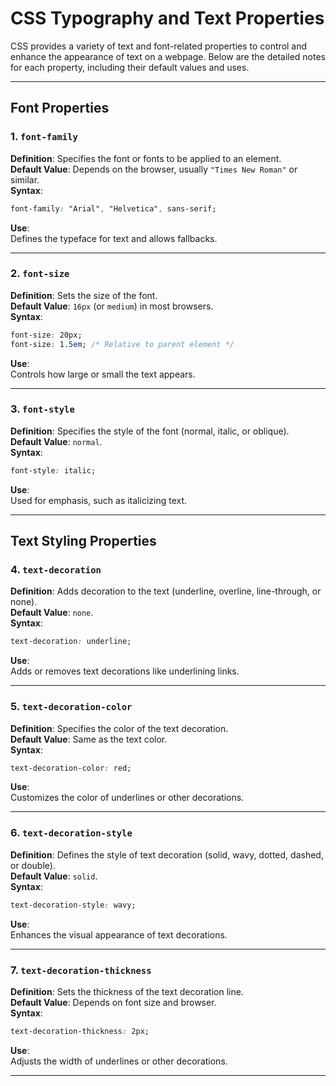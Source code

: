 # CSS Typography and Text Properties

CSS provides a variety of text and font-related properties to control and enhance the appearance of text on a webpage. Below are the detailed notes for each property, including their default values and uses.

---
## Font Properties

### 1. `font-family`  
**Definition**: Specifies the font or fonts to be applied to an element.  
**Default Value**: Depends on the browser, usually `"Times New Roman"` or similar.  
**Syntax**:  
```css
font-family: "Arial", "Helvetica", sans-serif;
```
**Use**:  
Defines the typeface for text and allows fallbacks.  

---

### 2. `font-size`  
**Definition**: Sets the size of the font.  
**Default Value**: `16px` (or `medium`) in most browsers.  
**Syntax**:  
```css
font-size: 20px;
font-size: 1.5em; /* Relative to parent element */
```
**Use**:  
Controls how large or small the text appears.

---

### 3. `font-style`  
**Definition**: Specifies the style of the font (normal, italic, or oblique).  
**Default Value**: `normal`.  
**Syntax**:  
```css
font-style: italic;
```
**Use**:  
Used for emphasis, such as italicizing text.

---

## Text Styling Properties

### 4. `text-decoration`  
**Definition**: Adds decoration to the text (underline, overline, line-through, or none).  
**Default Value**: `none`.  
**Syntax**:  
```css
text-decoration: underline;
```
**Use**:  
Adds or removes text decorations like underlining links.

---

### 5. `text-decoration-color`  
**Definition**: Specifies the color of the text decoration.  
**Default Value**: Same as the text color.  
**Syntax**:  
```css
text-decoration-color: red;
```
**Use**:  
Customizes the color of underlines or other decorations.

---

### 6. `text-decoration-style`  
**Definition**: Defines the style of text decoration (solid, wavy, dotted, dashed, or double).  
**Default Value**: `solid`.  
**Syntax**:  
```css
text-decoration-style: wavy;
```
**Use**:  
Enhances the visual appearance of text decorations.

---

### 7. `text-decoration-thickness`  
**Definition**: Sets the thickness of the text decoration line.  
**Default Value**: Depends on font size and browser.  
**Syntax**:  
```css
text-decoration-thickness: 2px;
```
**Use**:  
Adjusts the width of underlines or other decorations.

---